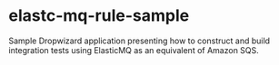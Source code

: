 # elastc-mq-rule-sample

Sample Dropwizard application presenting how to construct and build integration tests using ElasticMQ as an equivalent of Amazon SQS.
